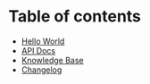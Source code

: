 # Table of contents

* [Hello World](README.md)
* [API Docs](api-docs.md)
* [Knowledge Base](knowledge-base.md)
* [Changelog](changelog.md)

